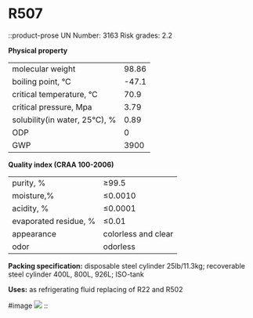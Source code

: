 # R507

::product-prose
UN Number: 3163 Risk grades: 2.2

**Physical property**

|                               |       |
|-------------------------------|-------|
| molecular weight              | 98.86 |
| boiling point, °C             | -47.1 |
| critical temperature, °C      | 70.9  |
| critical pressure, Mpa        | 3.79  |
| solubility(in water, 25°C), % | 0.89  |
| ODP                           | 0     |
| GWP                           | 3900  |

**Quality index (CRAA 100-2006)**

|                       |                     |
|-----------------------|---------------------|
| purity, %             | ≥99.5               |
| moisture,%            | ≤0.0010             |
| acidity, %            | ≤0.0001             |
| evaporated residue, % | ≤0.01               |
| appearance            | colorless and clear |
| odor                  | odorless            |

**Packing specification:** disposable steel cylinder 25lb/11.3kg; recoverable steel cylinder 400L, 800L, 926L; ISO-tank

**Uses:** as refrigerating fluid replacing of R22 and R502

#image
![](/product/r507.jpg)
::

